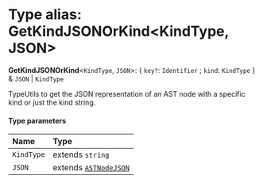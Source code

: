 # Type alias: GetKindJSONOrKind\<KindType, JSON>

**GetKindJSONOrKind**<`KindType`, `JSON`>: { `key?`: `Identifier` ; `kind`: `KindType`  } & `JSON` | `KindType`

TypeUtils to get the JSON representation of an AST node with a specific kind or just the kind string.

#### Type parameters

| Name | Type |
| :------ | :------ |
| `KindType` | extends `string` |
| `JSON` | extends [`ASTNodeJSON`](/auto-docs/editor/interfaces/ASTNodeJSON.md) |

